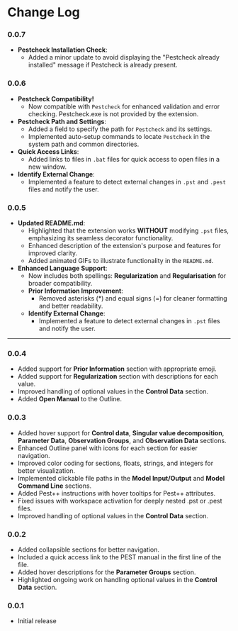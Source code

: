 # Change Log

### 0.0.7

- **Pestcheck Installation Check**:
  - Added a minor update to avoid displaying the "Pestcheck already installed" message if Pestcheck is already present.

### 0.0.6

- **Pestcheck Compatibility!**
  - Now compatible with `Pestcheck` for enhanced validation and error checking. Pestcheck.exe is not provided by the extension.
- **Pestcheck Path and Settings**:
  - Added a field to specify the path for `Pestcheck` and its settings.
  - Implemented auto-setup commands to locate `Pestcheck` in the system path and common directories.
- **Quick Access Links**:
  - Added links to files in `.bat` files for quick access to open files in a new window.
- **Identify External Change**:
  - Implemented a feature to detect external changes in `.pst` and  `.pest` files and notify the user.

### 0.0.5

- **Updated README.md**:
  - Highlighted that the extension works **WITHOUT** modifying `.pst` files, emphasizing its seamless decorator functionality.
  - Enhanced description of the extension's purpose and features for improved clarity.
  - Added animated GIFs to illustrate functionality in the `README.md`.
- **Enhanced Language Support**:
  - Now includes both spellings: **Regularization** and **Regularisation** for broader compatibility.
  - **Prior Information Improvement**:
    - Removed asterisks (*) and equal signs (=) for cleaner formatting and better readability.
  - **Identify External Change**:
    - Implemented a feature to detect external changes in `.pst` files and notify the user.
---

### 0.0.4

- Added support for **Prior Information** section with appropriate emoji.
- Added support for **Regularization** section with descriptions for each value.
- Improved handling of optional values in the **Control Data** section.
- Added **Open Manual** to the Outline.

### 0.0.3

- Added hover support for **Control data**, **Singular value decomposition**, **Parameter Data**, **Observation Groups**, and **Observation Data** sections.
- Enhanced Outline panel with icons for each section for easier navigation.
- Improved color coding for sections, floats, strings, and integers for better visualization.
- Implemented clickable file paths in the **Model Input/Output** and **Model Command Line** sections.
- Added Pest++ instructions with hover tooltips for Pest++ attributes.
- Fixed issues with workspace activation for deeply nested .pst or .pest files.
- Improved handling of optional values in the **Control Data** section.

### 0.0.2

- Added collapsible sections for better navigation.
- Included a quick access link to the PEST manual in the first line of the file.
- Added hover descriptions for the **Parameter Groups** section.
- Highlighted ongoing work on handling optional values in the **Control Data** section.

### 0.0.1

- Initial release